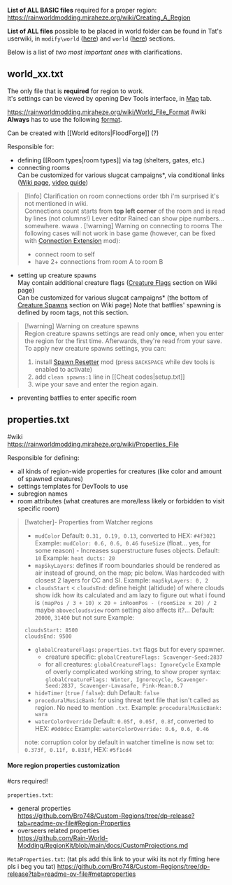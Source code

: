 **List of ALL BASIC files** required for a proper region:
https://rainworldmodding.miraheze.org/wiki/Creating_A_Region

**List of ALL files** possible to be placed in world folder can be found in Tat's userwiki, in `modify\world` ([here](https://rainworldmodding.miraheze.org/wiki/UserWiki:Tat0110#World)) and `world` ([here](https://rainworldmodding.miraheze.org/wiki/UserWiki:Tat0110#World_2)) sections. 

Below is a list of *two most important ones* with clarifications.
## world_xx.txt  
The only file that is **required** for region to work.  
It's settings can be viewed by opening Dev Tools interface, in [Map](https://rainworldmodding.miraheze.org/wiki/Dev_Tools#tabber-tabpanel-Map-0) tab.  

https://rainworldmodding.miraheze.org/wiki/World_File_Format  #wiki
**Always** has to use the following [format](https://rainworldmodding.miraheze.org/wiki/World_File_Format#Format).

Can be created with [[World editors|FloodForge]] (?)  

Responsible for:  
- defining [[Room types|room types]] via tag (shelters, gates, etc.)  
- connecting rooms  
	Can be customized for various slugcat campaigns\*, via conditional links ([Wiki page](https://rainworldmodding.miraheze.org/wiki/Downpour_Reference/File_Formats#world_xx.txt), [video guide](https://www.youtube.com/watch?v=mQfZwHSxNTA))  
> [!info] Clarification on room connections order
> tbh i'm surprised it's not mentioned in wiki.  
> Connections count starts from **top left corner** of the room and is read by lines (not columns!)
> Lever editor Rained can show pipe numbers... somewhere. wawa
	.
> [!warning] Warning on connecting to rooms
>The following cases will not work in base game (however, can be fixed with [Connection Extension](https://steamcommunity.com/sharedfiles/filedetails/?id=3458613978) mod):
>- connect room to self
>- have 2+ connections from room A to room B
- setting up creature spawns  
	May contain additional creature flags ([Creature Flags](https://rainworldmodding.miraheze.org/wiki/World_File_Format#Creature_Flags) section on Wiki page)  
	Can be customized for various slugcat campaigns\* (the bottom of [Creature Spawns](https://rainworldmodding.miraheze.org/wiki/World_File_Format#Creature_Spawns) section on Wiki page)
	Note that batflies' spawning is defined by room tags, not this section.
> [!warning] Warning on creature spawns  
> Region creature spawns settings are read only **once**, when you enter the region for the first time. Afterwards, they're read from your save.  
> To apply new creature spawns settings, you can:  
> 1) install [Spawn Resetter](https://steamcommunity.com/sharedfiles/filedetails/?id=3232143310) mod (press `BACKSPACE` while dev tools is enabled to activate)   
> 2) add `clean spawns:1` line in [[Cheat codes|setup.txt]]  
> 3) wipe your save and enter the region again.  
- preventing batflies to enter specific room  

## properties.txt
#wiki  
https://rainworldmodding.miraheze.org/wiki/Properties_File  

Responsible for defining:  
- all kinds of region-wide properties for creatures (like color and amount of spawned creatures)  
- settings templates for DevTools to use  
- subregion names  
- room attributes (what creatures are more/less likely or forbidden to visit specific room) 

> [!watcher]- Properties from Watcher regions
> - `mudColor`
> Default: `0.31, 0.19, 0.13`, converted to HEX: `#4f3021`
> Example: `mudColor: 0.6, 0.6, 0.46`
> `fuseSize` (float... yes, for some reason) - Increases superstructure fuses objects.
> Default: `10`
> Example: `heat ducts: 20`
> - `mapSkyLayers`: defines if room boundaries should be rendered as air instead of ground, on the map; pic below. Was hardcoded with closest 2 layers for CC and SI.
> Example: `mapSkyLayers: 0, 2`
> - `cloudsStart` < `cloudsEnd`: define height (altidude) of where clouds show
> idk how its calculated and am lazy to figure out
> what i found is `(mapPos / 3 + 10) x 20 + inRoomPos - (roomSize x 20) / 2`
> maybe `abovecloudsview` room setting also affects it?...
> Default: `20000`, `31400` but not sure
> Example:
> ```
> cloudsStart: 8500
> cloudsEnd: 9500 
> ```
> - `globalCreatureFlags`: `properties.txt` flags but for every spawner.
> 	- creature specific: `globalCreatureFlags: Scavenger-Seed:2837`
> 	- for all creatures: `globalCreatureFlags: IgnoreCycle`
> Example of overly complicated working string, to show proper syntax:
> `globalCreatureFlags: Winter, Ignorecycle, Scavenger-Seed:2837, Scavenger-Lavasafe, Pink-Mean:0.7`
> - `hideTimer` (`true`  / `false`): duh
> Default: `false`
> - `proceduralMusicBank`: for using threat text file that isn't called as region. No need to mention `.txt`.
> Example: `proceduralMusicBank: wara`
> - `waterColorOverride` 
> Default: `0.05f, 0.05f, 0.8f`, converted to HEX: `#0d0dcc`
> Example: `waterColorOverride: 0.6, 0.6, 0.46`
> 
> note:
> corruption color by default in watcher timeline is now set to: `0.373f, 0.11f, 0.831f`, HEX: `#5f1cd4`


#### More region properties customization
#crs required!

`properties.txt`:
- general properties  
https://github.com/Bro748/Custom-Regions/tree/dp-release?tab=readme-ov-file#Region-Properties  
- overseers related properties  
https://github.com/Rain-World-Modding/RegionKit/blob/main/docs/CustomProjections.md  

`MetaProperties.txt`:
(tat pls add this link to your wiki its not rly fitting here pls i beg you tat)
https://github.com/Bro748/Custom-Regions/tree/dp-release?tab=readme-ov-file#metaproperties
